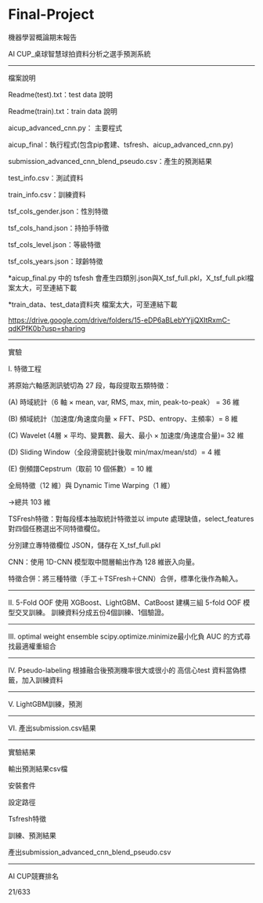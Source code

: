 # Final-Project
機器學習概論期末報告

AI CUP_桌球智慧球拍資料分析之選手預測系統


---------------------------------
檔案說明

Readme(test).txt：test data 說明

Readme(train).txt：train data 說明

aicup_advanced_cnn.py： 主要程式

aicup_final：執行程式(包含pip套建、tsfresh、aicup_advanced_cnn.py)

submission_advanced_cnn_blend_pseudo.csv：產生的預測結果

test_info.csv：測試資料

train_info.csv：訓練資料

tsf_cols_gender.json：性別特徵

tsf_cols_hand.json：持拍手特徵

tsf_cols_level.json：等級特徵

tsf_cols_years.json：球齡特徵

*aicup_final.py 中的 tsfesh 會產生四類別.json與X_tsf_full.pkl，X_tsf_full.pkl檔案太大，可至連結下載

*train_data、test_data資料夾 檔案太大，可至連結下載

https://drive.google.com/drive/folders/15-eDP6aBLebYYjjQXItRxmC-qdKPfK0b?usp=sharing

---------------------------------


實驗

I.	特徵工程

將原始六軸感測訊號切為 27 段，每段提取五類特徵：

(A) 時域統計（6 軸 × mean, var, RMS, max, min, peak-to-peak） = 36 維

(B) 頻域統計（加速度/角速度向量 × FFT、PSD、entropy、主頻率）= 8 維

(C) Wavelet (4層 × 平均、變異數、最大、最小 × 加速度/角速度合量)= 32 維

(D) Sliding Window（全段滑窗統計後取 min/max/mean/std）= 4 維

(E) 倒頻譜Cepstrum（取前 10 個係數）= 10 維

全局特徵（12 維）與 Dynamic Time Warping（1 維）

→總共 103 維

TSFresh特徵：對每段樣本抽取統計特徵並以 impute 處理缺值，select_features對四個任務選出不同特徵欄位。

分別建立專特徵欄位 JSON，儲存在 X_tsf_full.pkl

CNN：使用 1D-CNN 模型取中間層輸出作為 128 維嵌入向量。

特徵合併：將三種特徵（手工＋TSFresh＋CNN）合併，標準化後作為輸入。

---------------------------------



II.	5-Fold OOF
使用 XGBoost、LightGBM、CatBoost 建構三組 5-fold OOF 模型交叉訓練。
訓練資料分成五份4個訓練、1個驗證。

---------------------------------



III.	optimal weight ensemble
scipy.optimize.minimize最小化負 AUC 的方式尋找最適權重組合

---------------------------------



IV.	 Pseudo-labeling
根據融合後預測機率很大或很小的 高信心test 資料當偽標籤，加入訓練資料

---------------------------------



V.	LightGBM訓練，預測

---------------------------------



VI.	產出submission.csv結果


---------------------------------


實驗結果

輸出預測結果csv檔

安裝套件

設定路徑

Tsfresh特徵

訓練、預測結果

產出submission_advanced_cnn_blend_pseudo.csv

---------------------------------



AI CUP競賽排名

21/633

